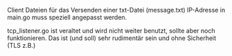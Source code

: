 Client Dateien für das Versenden einer txt-Datei (message.txt)
IP-Adresse in main.go muss speziell angepasst werden.

tcp_listener.go ist veraltet und wird nicht weiter benutzt, sollte aber noch funktionieren.
Das ist (und soll) sehr rudimentär sein und ohne Sicherheit (TLS z.B.)

